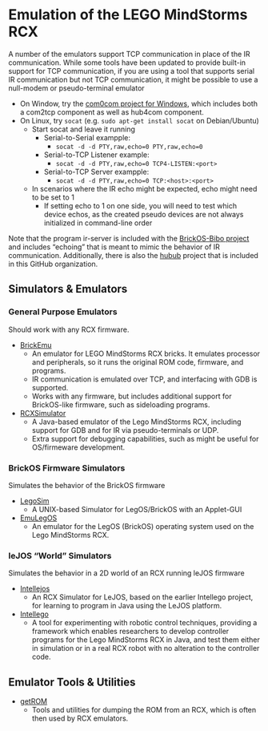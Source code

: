 # Emulation of the LEGO MindStorms RCX
A number of the emulators support TCP communication in place of the IR communication.
While some tools have been updated to provide built-in support for TCP communication,
if you are using a tool that supports serial IR communication but not TCP communication,
it might be possible to use a null-modem or pseudo-terminal emulator
* On Window, try the [com0com project for Windows](http://com0com.sf.net/), which includes both a com2tcp component as well as hub4com component.
* On Linux, try `socat`  (e.g. `sudo apt-get install socat` on Debian/Ubuntu)
  + Start socat and leave it running
    - Serial-to-Serial exampple:
      - `socat -d -d PTY,raw,echo=0 PTY,raw,echo=0`
    - Serial-to-TCP Listener example:
      - `socat -d -d PTY,raw,echo=0 TCP4-LISTEN:<port>`
    - Serial-to-TCP Server exampple:
      - `socat -d -d PTY,raw,echo=0 TCP:<host>:<port>`
  + In scenarios where the IR echo might be expected, echo might need to be set to 1
    - If setting echo to 1 on one side, you will need to test which device echos, as the created pseudo devices are not always initialized in command-line order

Note that the program ir-server is included with the [BrickOS-Bibo project](https://github.com/BrickBot/brickOS-bibo)
and includes “echoing” that is meant to mimic the behavior of IR communication.
Additionally, there is also the [hubub](https://github.com/BrickBot/hubub) project that is included in this GitHub organization.

## Simulators & Emulators
### General Purpose Emulators
Should work with any RCX firmware.
* [BrickEmu](https://github.com/BrickBot/BrickEmu)
  + An emulator for LEGO MindStorms RCX bricks. It emulates processor and peripherals, so it runs the original ROM code, firmware, and programs.
  + IR communication is emulated over TCP, and interfacing with GDB is supported.
  + Works with any firmware, but includes additional support for BrickOS-like firmware, such as sideloading programs. 
* [RCXSimulator](https://github.com/BrickBot/RCXSimulator)
  + A Java-based emulator of the Lego MindStorms RCX, including support for GDB and for IR via pseudo-terminals or UDP.
  + Extra support for debugging capabilities, such as might be useful for OS/firmeware development.
### BrickOS Firmware Simulators
Simulates the behavior of the BrickOS firmware
* [LegoSim](https://github.com/BrickBot/LegoSim)
  + A UNIX-based Simulator for LegOS/BrickOS with an Applet-GUI
* [EmuLegOS](https://github.com/BrickBot/EmuLegOS)
  + An emulator for the LegOS (BrickOS) operating system used on the Lego MindStorms RCX.
### leJOS “World” Simulators
Simulates the behavior in a 2D world of an RCX running leJOS firmware
* [Intellejos](https://github.com/BrickBot/Intellejos)
  + An RCX Simulator for LeJOS, based on the earlier Intellego project, for learning to program in Java using the LeJOS platform.
* [Intellego](https://github.com/BrickBot/Intellego)
  + A tool for experimenting with robotic control techniques, providing a framework which enables researchers to develop controller programs for the Lego MindStorms RCX in Java, and test them either in simulation or in a real RCX robot with no alteration to the controller code.

## Emulator Tools & Utilities
* [getROM](https://github.com/BrickBot/getROM)
  + Tools and utilities for dumping the ROM from an RCX, which is often then used by RCX emulators.

